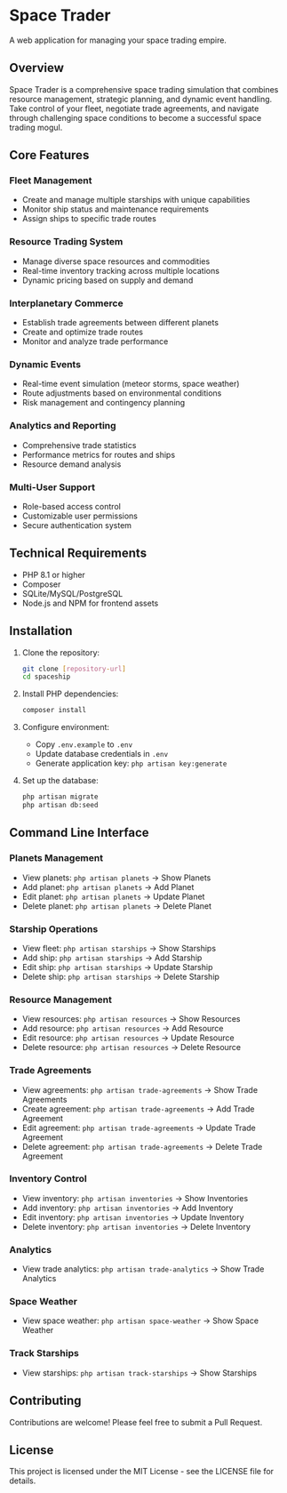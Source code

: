 # Space Trader

A web application for managing your space trading empire.

## Overview

Space Trader is a comprehensive space trading simulation that combines resource management, strategic planning, and dynamic event handling. Take control of your fleet, negotiate trade agreements, and navigate through challenging space conditions to become a successful space trading mogul.

## Core Features

### Fleet Management
- Create and manage multiple starships with unique capabilities
- Monitor ship status and maintenance requirements
- Assign ships to specific trade routes

### Resource Trading System
- Manage diverse space resources and commodities
- Real-time inventory tracking across multiple locations
- Dynamic pricing based on supply and demand

### Interplanetary Commerce
- Establish trade agreements between different planets
- Create and optimize trade routes
- Monitor and analyze trade performance

### Dynamic Events
- Real-time event simulation (meteor storms, space weather)
- Route adjustments based on environmental conditions
- Risk management and contingency planning

### Analytics and Reporting
- Comprehensive trade statistics
- Performance metrics for routes and ships
- Resource demand analysis

### Multi-User Support
- Role-based access control
- Customizable user permissions
- Secure authentication system

## Technical Requirements

- PHP 8.1 or higher
- Composer
- SQLite/MySQL/PostgreSQL
- Node.js and NPM for frontend assets

## Installation

1. Clone the repository:
   ```bash
   git clone [repository-url]
   cd spaceship
   ```

2. Install PHP dependencies:
   ```bash
   composer install
   ```

3. Configure environment:
   - Copy `.env.example` to `.env`
   - Update database credentials in `.env`
   - Generate application key: `php artisan key:generate`

4. Set up the database:
   ```bash
   php artisan migrate
   php artisan db:seed

## Command Line Interface

### Planets Management
- View planets: `php artisan planets` → Show Planets
- Add planet: `php artisan planets` → Add Planet
- Edit planet: `php artisan planets` → Update Planet
- Delete planet: `php artisan planets` → Delete Planet

### Starship Operations
- View fleet: `php artisan starships` → Show Starships
- Add ship: `php artisan starships` → Add Starship
- Edit ship: `php artisan starships` → Update Starship
- Delete ship: `php artisan starships` → Delete Starship

### Resource Management
- View resources: `php artisan resources` → Show Resources
- Add resource: `php artisan resources` → Add Resource
- Edit resource: `php artisan resources` → Update Resource
- Delete resource: `php artisan resources` → Delete Resource

### Trade Agreements
- View agreements: `php artisan trade-agreements` → Show Trade Agreements
- Create agreement: `php artisan trade-agreements` → Add Trade Agreement
- Edit agreement: `php artisan trade-agreements` → Update Trade Agreement
- Delete agreement: `php artisan trade-agreements` → Delete Trade Agreement

### Inventory Control
- View inventory: `php artisan inventories` → Show Inventories
- Add inventory: `php artisan inventories` → Add Inventory
- Edit inventory: `php artisan inventories` → Update Inventory
- Delete inventory: `php artisan inventories` → Delete Inventory

### Analytics
- View trade analytics: `php artisan trade-analytics` → Show Trade Analytics


### Space Weather
- View space weather: `php artisan space-weather` → Show Space Weather

### Track Starships
- View starships: `php artisan track-starships` → Show Starships


## Contributing

Contributions are welcome! Please feel free to submit a Pull Request.

## License

This project is licensed under the MIT License - see the LICENSE file for details.
